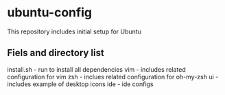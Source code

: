 # ubuntu-config
This repository includes initial setup for Ubuntu
## Fiels and directory list
install.sh - run to install all dependencies
vim - includes related configuration for vim
zsh - inclues related configuration for oh-my-zsh
ui - includes example of desktop icons
ide - ide configs
